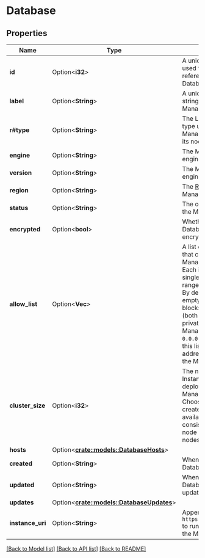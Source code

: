 # Database

## Properties

Name | Type | Description | Notes
------------ | ------------- | ------------- | -------------
**id** | Option<**i32**> | A unique ID that can be used to identify and reference the Managed Database. | [optional][readonly]
**label** | Option<**String**> | A unique, user-defined string referring to the Managed Database. | [optional]
**r#type** | Option<**String**> | The Linode Instance type used by the Managed Database for its nodes. | [optional]
**engine** | Option<**String**> | The Managed Database engine type. | [optional][readonly]
**version** | Option<**String**> | The Managed Database engine version. | [optional][readonly]
**region** | Option<**String**> | The [Region](/docs/api/regions/) ID for the Managed Database. | [optional]
**status** | Option<**String**> | The operating status of the Managed Database. | [optional][readonly]
**encrypted** | Option<**bool**> | Whether the Managed Databases is encrypted. | [optional][default to false]
**allow_list** | Option<**Vec<String>**> | A list of IP addresses that can access the Managed Database. Each item can be a single IP address or a range in CIDR format.  By default, this is an empty array (`[]`), which blocks all connections (both public and private) to the Managed Database.  If `0.0.0.0/0` is a value in this list, then all IP addresses can access the Managed Database.  | [optional]
**cluster_size** | Option<**i32**> | The number of Linode Instance nodes deployed to the Managed Database.  Choosing 3 nodes creates a high availability cluster consisting of 1 primary node and 2 replica nodes.  | [optional][default to Variant1]
**hosts** | Option<[**crate::models::DatabaseHosts**](Database_hosts.md)> |  | [optional]
**created** | Option<**String**> | When this Managed Database was created. | [optional][readonly]
**updated** | Option<**String**> | When this Managed Database was last updated. | [optional][readonly]
**updates** | Option<[**crate::models::DatabaseUpdates**](Database_updates.md)> |  | [optional]
**instance_uri** | Option<**String**> | Append this to `https://api.linode.com` to run commands for the Managed Database.  | [optional][readonly]

[[Back to Model list]](../README.md#documentation-for-models) [[Back to API list]](../README.md#documentation-for-api-endpoints) [[Back to README]](../README.md)


